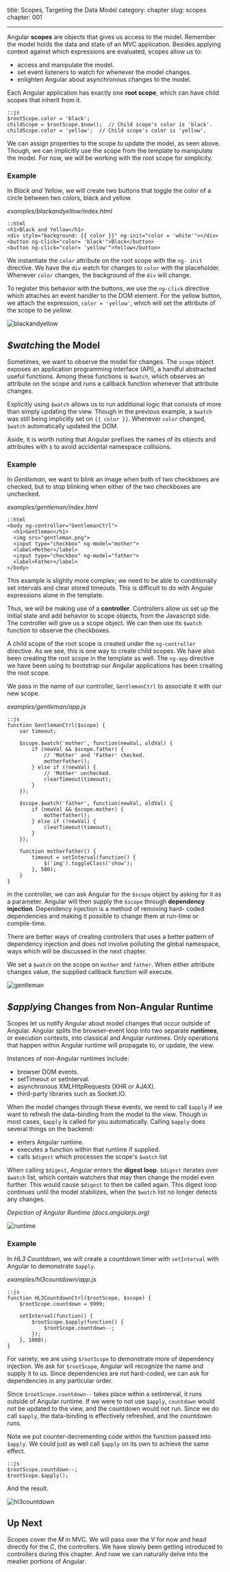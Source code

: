 title: Scopes, Targeting the Data Model
category: chapter
slug: scopes
chapter: 001

---

Angular **scopes** are objects that gives us access to the model. Remember the
model holds the data and state of an MVC application. Besides applying context
against which expressions are evaluated, scopes allow us to:

- access and manipulate the model.
- set event listeners to watch for whenever the model changes.
- enlighten Angular about asynchronous changes to the model.

Each Angular application has exactly one **root scope**, which can have child
scopes that inherit from it.

    ::js
    $rootScope.color = 'black';
    childScope = $rootScope.$new();  // Child scope's color is 'black'.
    childScope.color = 'yellow';  // Child scope's color is 'yellow'.

We can assign properties to the scope to update the model, as seen above.
Though, we can implicitly use the scope from the template to manipulate the
model. For now, we will be working with the root scope for simplicity.

### Example

In *Black and Yellow*, we will create two buttons that toggle the color of a
circle between two colors, black and yellow.

*examples/blackandyellow/index.html*

    ::html
    <h1>Black and Yellow</h1>
    <div style="background: {{ color }}" ng-init="color = 'white'"></div>
    <button ng-click="color= 'black'">Black</button>
    <button ng-click="color= 'yellow'">Yellow</button>

We instantiate the ```color``` attribute on the root scope with the ```ng-
init``` directive. We have the ```div``` watch for changes to ```color``` with
the placeholder. Whenever ```color``` changes, the background of the ```div```
will change.

To register this behavior with the buttons, we use the ```ng-click``` directive
which attaches an event handler to the DOM element. For the yellow button, we
attach the expression, ```color = 'yellow'```, which will set the attribute of
the scope to be *yellow*.

![blackandyellow](/img/blackandyellow.png)

## *$watch*ing the Model

Sometimes, we want to observe the model for changes. The ```scope``` object
exposes an application programming interface (API), a handful abstracted useful
functions. Among these functions is ```$watch```, which observes an attribute
on the scope and runs a callback function whenever that attribute changes.

Explicitly using ```$watch``` allows us to run additional logic that consists
of more than simply updating the view. Though in the previous example, a
```$watch``` was still being implicitly set on ```{{ color }}```. Whenever
```color``` changed, ```$watch``` automatically updated the DOM.

Aside, it is worth noting that Angular prefixes the names of its objects and
attributes with ```$``` to avoid accidental namespace collisions.

### Example

In *Gentleman*, we want to blink an image when both of two checkboxes are
checked, but to stop blinking when either of the two checkboxes are unchecked.

*examples/gentleman/index.html*

    ::html
    <body ng-controller="GentlemanCtrl">
      <h1>Gentleman</h1>
      <img src="gentleman.png">
      <input type="checkbox" ng-model="mother">
      <label>Mother</label>
      <input type="checkbox" ng-model="father">
      <label>Father</label>
    </body>

This example is slightly more complex; we need to be able to conditionally set
intervals and clear stored timeouts. This is difficult to do with Angular
expressions alone in the template.

Thus, we will be making use of a **controller**. Controllers allow us set up
the initial state and add behavior to scope objects, from the Javascript side.
The controller will give us a scope object. We can then use its ```$watch```
function to observe the checkboxes.

A child scope of the root scope is created under the ```ng-controller```
directive. As we see, this is one way to create child scopes. We have also been
creating the root scope in the template as well. The ```ng-app``` directive we
have been using to bootstrap our Angular applications has been creating the
root scope.

We pass in the name of our controller, ```GentlemanCtrl``` to associate it with
our  new scope.

*examples/gentleman/app.js*

    ::js
    function GentlemanCtrl($scope) {
        var timeout;

        $scope.$watch('mother', function(newVal, oldVal) {
            if (newVal && $scope.father) {
                // 'Mother' and 'Father' checked.
                motherfather();
            } else if (!newVal) {
                // 'Mother' unchecked.
                clearTimeout(timeout);
            }
        });

        $scope.$watch('father', function(newVal, oldVal) {
            if (newVal && $scope.mother) {
                motherfather();
            } else if (!newVal) {
                clearTimeout(timeout);
            }
        });

        function motherfather() {
            timeout = setInterval(function() {
                $('img').toggleClass('show');
            }, 500);
        }
    }

In the controller, we can ask Angular for the ```$scope``` object by asking for
it as a parameter. Angular will then supply the ```$scope``` through
**dependency injection**. Dependency injection is a method of removing hard-
coded dependencies and making it possible to change them at run-time or
compile-time.

There are better ways of creating controllers that uses a better pattern of
dependency injection and does not involve polluting the global namespace, ways
which will be discussed in the next chapter.

We set a ```$watch``` on the scope on ```mother``` and ```father```. When
either attribute changes value, the supplied callback function will execute.

![gentleman](/img/gentleman.png)

## *$apply*ing Changes from Non-Angular Runtime

Scopes let us notify Angular about model changes that occur outside of Angular.
Angular splits the browser-event loop into two separate **runtimes**, or
execution contexts, into classical and Angular runtimes. Only operations that
happen within Angular runtime will propagate to, or update, the view.

Instances of non-Angular runtimes include:

- browser DOM events.
- setTimeout or setInterval.
- asynchronous XMLHttpRequests (XHR or AJAX).
- third-party libraries such as Socket.IO.

When the model changes through these events, we need to call ```$apply``` if we
want to refresh the data-binding from the model to the view. Though in most
cases, ```$apply``` is called for you automatically. Calling ```$apply``` does
several things on the backend:

- enters Angular runtime.
- executes a function within that runtime if supplied.
- calls ```$digest``` which processes the scope's ```$watch``` list

When calling ```$digest```, Angular enters the **digest loop**. ```$digest```
iterates over ```$watch``` list, which contain watchers that may then change
the model even further. This would cause ```$digest``` to then be called again.
This digest loop continues until the model stabilizes, when the ```$watch```
list no longer detects any changes.

*Depiction of Angular Runtime (docs.angularjs.org)*

![runtime](/img/runtime.png)

### Example

In *HL3 Countdown*, we will create a countdown timer with ```setInterval```
with Angular to demonstrate ```$apply```.

*examples/hl3countdown/app.js*

    ::js
    function HL3CountdownCtrl($rootScope, $scope) {
        $rootScope.countdown = 9999;

        setInterval(function() {
            $rootScope.$apply(function() {
                $rootScope.countdown--;
            });
        }, 1000);
    }

For variety, we are using ```$rootScope``` to demonstrate more of dependency
injection. We ask for ```$rootScope```, Angular will recognize the name and
supply it to us. Since dependencies are not hard-coded, we can ask for
dependencies in any particular order.

Since ```$rootScope.countdown--``` takes place within a setInterval, it runs
outside of Angular runtime. If we were to not use ```$apply```, ```countdown```
would not be updated to the view, and the countdown would not run. Since we do
call ```$apply```, the data-binding is effectively refreshed, and the countdown
runs.

Note we put counter-decrementing code within the function passed into
```$apply```. We could just as well call ```$apply``` on its own to achieve
the same effect.

    ::js
    $rootScope.countdown--;
    $rootScope.$apply();

And the result.

![hl3countdown](/img/hl3countdown.png)

## Up Next

Scopes cover the *M* in MVC. We will pass over the *V* for now and head
directly for the *C*, the controllers. We have slowly been getting introduced
to controllers during this chapter. And now we can naturally delve into the
meatier portions of Angular.
